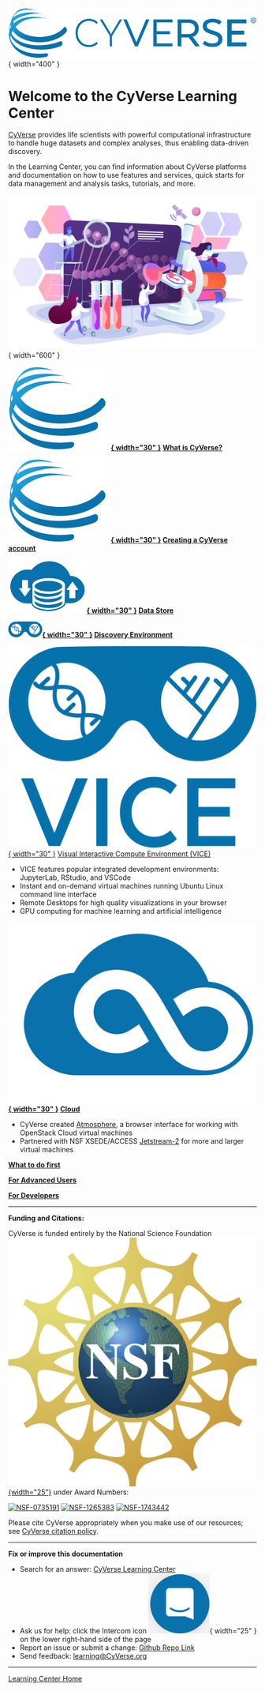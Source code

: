 ![!CyVerse Learning Center](assets/de/logos/cyverse_logo_2022.png "CyVerse Learning Center"){ width="400" }

# Welcome to the CyVerse Learning Center

[CyVerse](https://cyverse.org) provides life scientists with powerful computational infrastructure to handle huge datasets and complex analyses, thus enabling data-driven discovery.

In the Learning Center, you can find information about CyVerse platforms and documentation on how to use features and services, quick starts for data management and analysis tasks, tutorials, and more. 

![people](assets/people_science.png){ width="600" }

**[![!What](assets/de/logos/cyverse_ball_2022.png "Account"){ width="30" }](what_is_cyverse.md) [What is CyVerse?](what_is_cyverse.md)**

**[![!Account](assets/de/logos/cyverse_ball_2022.png "Account"){ width="30" }](account.md) [Creating a CyVerse account](account.md)**

**[![!Data Store](assets/de/menu_items/dataIcon.png "Data Store"){ width="30" }](ds/intro.md) [Data Store](ds/intro.md)**

**[![!Discovery Environment](assets/de/de_icon.png "Discovery Environment"){ width="30" }](de/intro.md) [Discovery Environment](de/intro.md)**

[![!VICE](assets/de/logos/deviceIcon.png "Discovery Environment"){ width="30" }](vice/about.md) [Visual Interactive Compute Environment (VICE)](vice/about.md)

- VICE features popular integrated development environments: JupyterLab, RStudio, and VSCode
- Instant and on-demand virtual machines running Ubuntu Linux command line interface
- Remote Desktops for high quality visualizations in your browser
- GPU computing for machine learning and artificial intelligence

**[![!](assets/atmosphere/cacao-04.png "Atmo"){ width="30" }](atmo/intro.md) [Cloud](atmo/intro.md)**

- CyVerse created [Atmosphere](atmo/atmo.md), a browser interface for working with OpenStack Cloud virtual machines
- Partnered with NSF XSEDE/ACCESS [Jetstream-2](https://jetstream-cloud.org) for more and larger virtual machines

**[What to do first](choose_platform.md)**

**[For Advanced Users](powered_by.md)**

**[For Developers](manuals.md)**

-----------------------------------------------------------------------

**Funding and Citations:**

CyVerse is funded entirely by the National Science Foundation [![NSF](assets/nsf.png){width="25"}](https://nsf.gov) under Award Numbers:

[![NSF-0735191](https://img.shields.io/badge/NSF-0735191-blue.svg)](https://www.nsf.gov/awardsearch/showAward?AWD_ID=0735191)  [![NSF-1265383](https://img.shields.io/badge/NSF-1265383-blue.svg)](https://www.nsf.gov/awardsearch/showAward?AWD_ID=1265383)  [![NSF-1743442](https://img.shields.io/badge/NSF-1743442-blue.svg)](https://www.nsf.gov/awardsearch/showAward?AWD_ID=1743442)

Please cite CyVerse appropriately when you make use of our resources; see [CyVerse citation policy](https://cyverse.org/policies/cite-cyverse).

-----------------------------------------------------------------------

**Fix or improve this documentation**

  - Search for an answer:
     [CyVerse Learning Center](https://learning.cyverse.org)
  - Ask us for help:
    click the Intercom icon ![Intercom](assets/intercom.png){ width="25" } on the lower right-hand side of the page
  - Report an issue or submit a change:
    [Github Repo Link](https://github.com/cyverse-learning-materials/)
  - Send feedback: <learning@CyVerse.org>
  
------------------------------------------------------------------------

[Learning Center Home](http://learning.cyverse.org/)
